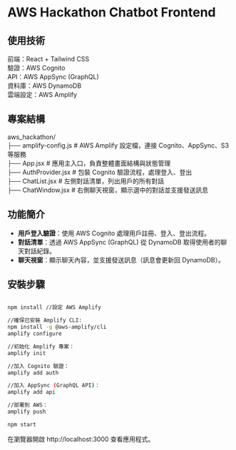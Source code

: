 # AWS Hackathon Chatbot Frontend

## 使用技術
前端：React + Tailwind CSS <br>
驗證：AWS Cognito <br>
API：AWS AppSync (GraphQL) <br>
資料庫：AWS DynamoDB <br>
雲端設定：AWS Amplify <br>




## 專案結構
aws_hackathon/  
├── amplify-config.js    # AWS Amplify 設定檔，連接 Cognito、AppSync、S3 等服務  
├── App.jsx              # 應用主入口，負責整體畫面結構與狀態管理  
├── AuthProvider.jsx     # 包裝 Cognito 驗證流程，處理登入、登出  
├── ChatList.jsx         # 左側對話清單，列出用戶的所有對話  
├── ChatWindow.jsx       # 右側聊天視窗，顯示選中的對話並支援發送訊息  



## 功能簡介

- **用戶登入驗證**：使用 AWS Cognito 處理用戶註冊、登入、登出流程。
- **對話清單**：透過 AWS AppSync (GraphQL) 從 DynamoDB 取得使用者的聊天對話紀錄。
- **聊天視窗**：顯示聊天內容，並支援發送訊息（訊息會更新回 DynamoDB）。

## 安裝步驟


```bash

npm install //設定 AWS Amplify

//確保已安裝 Amplify CLI:
npm install -g @aws-amplify/cli
amplify configure

//初始化 Amplify 專案：
amplify init

//加入 Cognito 驗證：
amplify add auth

//加入 AppSync (GraphQL API)：
amplify add api

//部署到 AWS：
amplify push

npm start
```
在瀏覽器開啟 http://localhost:3000 查看應用程式。

